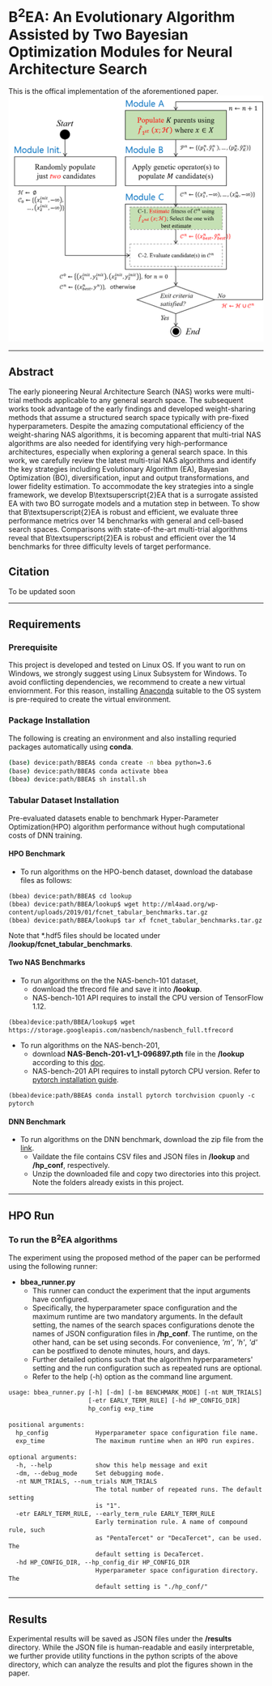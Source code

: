 # B<sup>2</sup>EA: An Evolutionary Algorithm Assisted by Two Bayesian Optimization Modules for Neural Architecture Search

This is the offical implementation of the aforementioned paper.
![Graphical Abstract](./bbea_flow.png)

-------

## Abstract


The early pioneering Neural Architecture Search (NAS) works were multi-trial methods applicable to any general search space. The subsequent works took advantage of the early findings and developed weight-sharing methods that assume a structured search space typically with pre-fixed hyperparameters. 
Despite the amazing computational efficiency of the weight-sharing NAS algorithms, it is becoming apparent that multi-trial NAS algorithms are also needed for identifying very high-performance architectures, especially when exploring a general search space. 
In this work, we carefully review the latest multi-trial NAS algorithms and identify the key strategies including Evolutionary Algorithm (EA), Bayesian Optimization (BO), diversification, input and output transformations, and lower fidelity estimation. To accommodate the key strategies into a single framework, we develop B\textsuperscript{2}EA that is a surrogate assisted EA with two BO surrogate models and a mutation step in between. To show that B\textsuperscript{2}EA is robust and efficient, we evaluate three performance metrics over 14 benchmarks with general and cell-based search spaces. Comparisons with state-of-the-art multi-trial algorithms reveal that B\textsuperscript{2}EA is robust and efficient over the 14 benchmarks for three difficulty levels of target performance.


## Citation

To be updated soon

-------

## Requirements

### Prerequisite

This project is developed and tested on Linux OS. 
If you want to run on Windows, we strongly suggest using Linux Subsystem for Windows.
To avoid conflicting dependencies, we recommend to create a new virtual enviornment.
For this reason, installing [Anaconda](https://www.anaconda.com/download/) suitable to the OS system is pre-required to create the virtual environment.

### Package Installation

The following is creating an environment and also installing requried packages automatically using **conda**. 

```bash
(base) device:path/BBEA$ conda create -n bbea python=3.6
(base) device:path/BBEA$ conda activate bbea
(bbea) device:path/BBEA$ sh install.sh
```


### Tabular Dataset Installation

Pre-evaluated datasets enable to benchmark Hyper-Parameter Optimization(HPO) algorithm performance without hugh computational costs of DNN training.


#### HPO Benchmark

* To run algorithms on the HPO-bench dataset, download the database files as follows:

```
(bbea) device:path/BBEA$ cd lookup
(bbea) device:path/BBEA/lookup$ wget http://ml4aad.org/wp-content/uploads/2019/01/fcnet_tabular_benchmarks.tar.gz
(bbea) device:path/BBEA/lookup$ tar xf fcnet_tabular_benchmarks.tar.gz
```
Note that *.hdf5 files should be located under **/lookup/fcnet_tabular_benchmarks**.

#### Two NAS Benchmarks

* To run algorithms on the the NAS-bench-101 dataset, 
   * download the tfrecord file and save it into **/lookup**.
   * NAS-bench-101 API requires to install the CPU version of TensorFlow 1.12. 
```
(bbea)device:path/BBEA/lookup$ wget https://storage.googleapis.com/nasbench/nasbench_full.tfrecord

```


* To run algorithms on the NAS-bench-201, 
  * download **NAS-Bench-201-v1_1-096897.pth** file in the **/lookup** according to this [doc](https://github.com/D-X-Y/AutoDL-Projects/blob/master/docs/NAS-Bench-201.md). 
  * NAS-bench-201 API requires to install pytorch CPU version. Refer to [pytorch installation guide](https://pytorch.org/).
```
(bbea)device:path/BBEA$ conda install pytorch torchvision cpuonly -c pytorch
```

#### DNN Benchmark

* To run algorithms on the DNN benchmark, download the zip file from the [link](https://drive.google.com/file/d/1QMIVtm6pRQZuNrr82jtQxUVyb2Dou7Ec/view?usp=sharing).
  * Vaildate the file contains CSV files and JSON files in **/lookup** and **/hp_conf**, respectively.
  * Unzip the downloaded file and copy two directories into this project. Note the folders already exists in this project.


------

## HPO Run

### To run the B<sup>2</sup>EA algorithms 

The experiment using the proposed method of the paper can be performed using the following runner: 

* **bbea_runner.py**
  * This runner can conduct the experiment that the input arguments have configured.
  * Specifically, the hyperparameter space configuration and the maximum runtime are two mandatory arguments. In the default setting, the names of the search spaces configurations denote the names of JSON configuration files in **/hp_conf**. The runtime, on the other hand, can be set using seconds. For convenience, *'m'*, *'h'*, *'d'* can be postfixed to denote minutes, hours, and days.
  * Further detailed options such that the algorithm hyperparameters' setting and the run configuration such as repeated runs are optional. 
  * Refer to the help (-h) option as the command line argument.

```
usage: bbea_runner.py [-h] [-dm] [-bm BENCHMARK_MODE] [-nt NUM_TRIALS]
                      [-etr EARLY_TERM_RULE] [-hd HP_CONFIG_DIR]
                      hp_config exp_time

positional arguments:
  hp_config             Hyperparameter space configuration file name.
  exp_time              The maximum runtime when an HPO run expires.

optional arguments:
  -h, --help            show this help message and exit
  -dm, --debug_mode     Set debugging mode.
  -nt NUM_TRIALS, --num_trials NUM_TRIALS
                        The total number of repeated runs. The default setting
                        is "1".
  -etr EARLY_TERM_RULE, --early_term_rule EARLY_TERM_RULE
                        Early termination rule. A name of compound rule, such
                        as "PentaTercet" or "DecaTercet", can be used. The
                        default setting is DecaTercet.
  -hd HP_CONFIG_DIR, --hp_config_dir HP_CONFIG_DIR
                        Hyperparameter space configuration directory. The
                        default setting is "./hp_conf/"

```
------


## Results

Experimental results will be saved as JSON files under the **/results** directory.
While the JSON file is human-readable and easily interpretable, we further provide utility functions in the python scripts of the above directory, which can analyze the results and plot the figures shown in the paper.  

